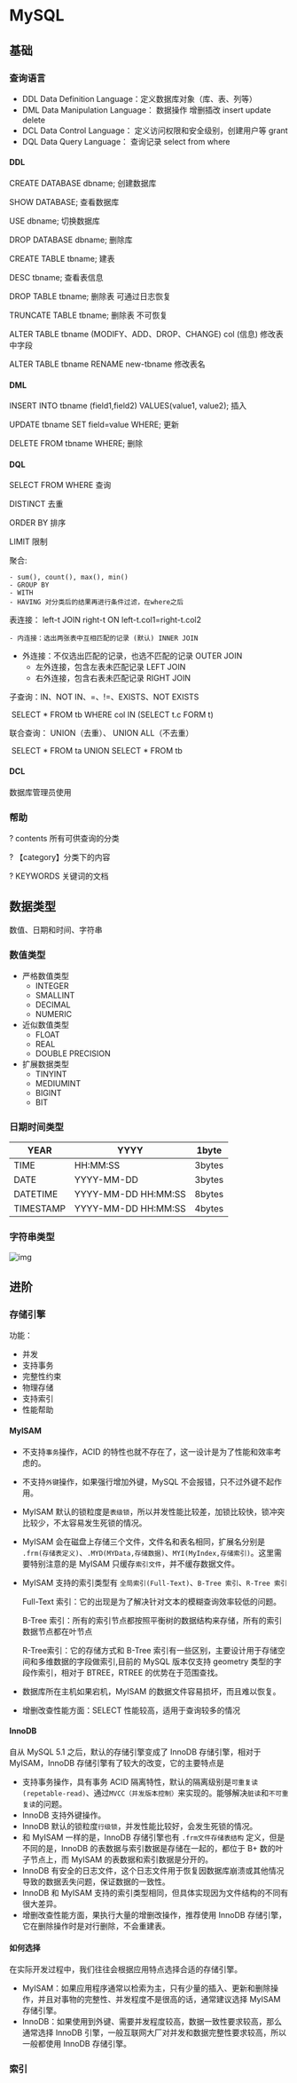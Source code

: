 # MySQL

## 基础

### 查询语言 

- DDL Data Definition Language：定义数据库对象（库、表、列等）
- DML Data Manipulation Language： 数据操作 增删插改 insert update delete
- DCL Data Control Language： 定义访问权限和安全级别，创建用户等 grant
- DQL Data Query Language： 查询记录 select from where

#### DDL

CREATE DATABASE dbname; 创建数据库

SHOW DATABASE; 查看数据库

USE dbname; 切换数据库

DROP DATABASE dbname; 删除库

CREATE TABLE tbname; 建表

DESC tbname; 查看表信息

DROP TABLE tbname; 删除表 可通过日志恢复

TRUNCATE TABLE tbname; 删除表 不可恢复

ALTER TABLE tbname (MODIFY、ADD、DROP、CHANGE) col (信息) 修改表中字段

ALTER TABLE tbname RENAME new-tbname 修改表名



#### DML

INSERT INTO tbname (field1,field2) VALUES(value1, value2); 插入

UPDATE tbname SET field=value WHERE; 更新

 DELETE FROM tbname WHERE; 删除



#### DQL

SELECT FROM WHERE 查询

DISTINCT 去重

ORDER BY 排序

LIMIT 限制

聚合:

	- sum(), count(), max(), min()
	- GROUP BY
	- WITH
	- HAVING 对分类后的结果再进行条件过滤，在where之后

表连接： left-t JOIN right-t ON left-t.col1=right-t.col2

	- 内连接：选出两张表中互相匹配的记录 (默认) INNER JOIN
 - 外连接：不仅选出匹配的记录，也选不匹配的记录 OUTER JOIN
   	- 左外连接，包含左表未匹配记录 LEFT JOIN
   	- 右外连接，包含右表未匹配记录 RIGHT JOIN

子查询：IN、NOT IN、=、!=、EXISTS、NOT EXISTS

​	SELECT * FROM tb WHERE col IN (SELECT t.c FORM t)

联合查询： UNION（去重）、 UNION ALL（不去重）

​	SELECT * FROM ta UNION SELECT * FROM tb



#### DCL

数据库管理员使用



### 帮助

? contents 所有可供查询的分类

? 【category】分类下的内容

? KEYWORDS 关键词的文档



## 数据类型

数值、日期和时间、字符串

### 数值类型

- 严格数值类型
  - INTEGER
  - SMALLINT
  - DECIMAL
  - NUMERIC
- 近似数值类型
  - FLOAT
  - REAL
  - DOUBLE PRECISION
- 扩展数据类型
  - TINYINT
  - MEDIUMINT
  - BIGINT
  - BIT

### 日期时间类型

| YEAR      | YYYY                | 1byte  |
| --------- | ------------------- | ------ |
| TIME      | HH:MM:SS            | 3bytes |
| DATE      | YYYY-MM-DD          | 3bytes |
| DATETIME  | YYYY-MM-DD HH:MM:SS | 8bytes |
| TIMESTAMP | YYYY-MM-DD HH:MM:SS | 4bytes |



### 字符串类型

![img](https://mmbiz.qpic.cn/mmbiz_png/libYRuvULTdUqmGNFicK1sjvE6sqzQdibohhZz22VFtC48SHwolRsTSG1J3nw2b6ETLkJuabr1DayU1diaYfqOvprA/640?wx_fmt=png&tp=webp&wxfrom=5&wx_lazy=1&wx_co=1)



## 进阶

### 存储引擎

功能：

- 并发
- 支持事务
- 完整性约束
- 物理存储
- 支持索引
- 性能帮助

#### MyISAM

- 不支持`事务`操作，ACID 的特性也就不存在了，这一设计是为了性能和效率考虑的。

- 不支持`外键`操作，如果强行增加外键，MySQL 不会报错，只不过外键不起作用。

- MyISAM 默认的锁粒度是`表级锁`，所以并发性能比较差，加锁比较快，锁冲突比较少，不太容易发生死锁的情况。

- MyISAM 会在磁盘上存储三个文件，文件名和表名相同，扩展名分别是 `.frm(存储表定义)`、`.MYD(MYData,存储数据)`、`MYI(MyIndex,存储索引)`。这里需要特别注意的是 MyISAM 只缓存`索引文件`，并不缓存数据文件。

- MyISAM 支持的索引类型有 `全局索引(Full-Text)`、`B-Tree 索引`、`R-Tree 索引`

  Full-Text 索引：它的出现是为了解决针对文本的模糊查询效率较低的问题。

  B-Tree 索引：所有的索引节点都按照平衡树的数据结构来存储，所有的索引数据节点都在叶节点

  R-Tree索引：它的存储方式和 B-Tree 索引有一些区别，主要设计用于存储空间和多维数据的字段做索引,目前的 MySQL 版本仅支持 geometry 类型的字段作索引，相对于 BTREE，RTREE 的优势在于范围查找。

- 数据库所在主机如果宕机，MyISAM 的数据文件容易损坏，而且难以恢复。

- 增删改查性能方面：SELECT 性能较高，适用于查询较多的情况

#### InnoDB

自从 MySQL 5.1 之后，默认的存储引擎变成了 InnoDB 存储引擎，相对于 MyISAM，InnoDB 存储引擎有了较大的改变，它的主要特点是

- 支持事务操作，具有事务 ACID 隔离特性，默认的隔离级别是`可重复读(repetable-read)`、通过`MVCC（并发版本控制）`来实现的。能够解决`脏读`和`不可重复读`的问题。
- InnoDB 支持外键操作。
- InnoDB 默认的锁粒度`行级锁`，并发性能比较好，会发生死锁的情况。
- 和 MyISAM 一样的是，InnoDB 存储引擎也有 `.frm文件存储表结构` 定义，但是不同的是，InnoDB 的表数据与索引数据是存储在一起的，都位于 B+ 数的叶子节点上，而 MyISAM 的表数据和索引数据是分开的。
- InnoDB 有安全的日志文件，这个日志文件用于恢复因数据库崩溃或其他情况导致的数据丢失问题，保证数据的一致性。
- InnoDB 和 MyISAM 支持的索引类型相同，但具体实现因为文件结构的不同有很大差异。
- 增删改查性能方面，果执行大量的增删改操作，推荐使用 InnoDB 存储引擎，它在删除操作时是对行删除，不会重建表。

#### 如何选择

在实际开发过程中，我们往往会根据应用特点选择合适的存储引擎。

- MyISAM：如果应用程序通常以检索为主，只有少量的插入、更新和删除操作，并且对事物的完整性、并发程度不是很高的话，通常建议选择 MyISAM 存储引擎。
- InnoDB：如果使用到外键、需要并发程度较高，数据一致性要求较高，那么通常选择 InnoDB 引擎，一般互联网大厂对并发和数据完整性要求较高，所以一般都使用 InnoDB 存储引擎。



### 索引









